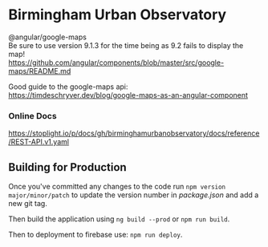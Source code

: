 # Birmingham Urban Observatory

@angular/google-maps  
Be sure to use version 9.1.3 for the time being as 9.2 fails to display the map!  
https://github.com/angular/components/blob/master/src/google-maps/README.md

Good guide to the google-maps api:  
https://timdeschryver.dev/blog/google-maps-as-an-angular-component

### Online Docs  
https://stoplight.io/p/docs/gh/birminghamurbanobservatory/docs/reference/REST-API.v1.yaml  


## Building for Production

Once you've committed any changes to the code run `npm version major/minor/patch` to update the version number in *package.json* and add a new git tag.

Then build the application using `ng build --prod` or `npm run build`.

Then to deployment to firebase use: `npm run deploy`.

